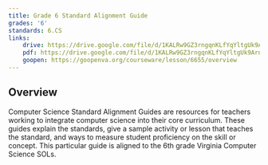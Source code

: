 ```yaml
---
title: Grade 6 Standard Alignment Guide
grades: '6'
standards: 6.CS
links:
    drive: https://drive.google.com/file/d/1KALRw9GZ3rngqnKLfYqYltgUk9Arn3wQ/view?usp=drive_link
    pdf: https://drive.google.com/file/d/1KALRw9GZ3rngqnKLfYqYltgUk9Arn3wQ/view?usp=drive_link
    goopen: https://goopenva.org/courseware/lesson/6655/overview
---
```


## Overview

Computer Science Standard Alignment Guides are resources for teachers working to integrate computer science into their core curriculum. These guides explain the standards, give a sample activity or lesson that teaches the standard, and ways to measure student proficiency on the skill or concept. This particular guide is aligned to the 6th grade Virginia Computer Science SOLs.